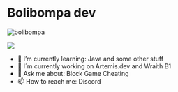

# Bolibompa dev #

![bolibompa](https://user-images.githubusercontent.com/74259011/150949034-4d1d6056-e0b8-48cc-9718-1dd1d7e7c468.png)

![](https://komarev.com/ghpvc/?username=pvpb0t&color=blueviolet)


- 🌱 I’m currently learning: Java and some other stuff
- 🔏 I´m currently working on Artemis.dev and Wraith B1 
- 💬 Ask me about: Block Game Cheating
- 📫 How to reach me: Discord

